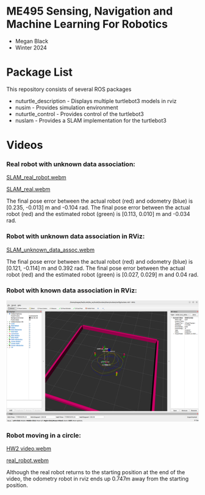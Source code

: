 # ME495 Sensing, Navigation and Machine Learning For Robotics
* Megan Black
* Winter 2024
# Package List
This repository consists of several ROS packages
- nuturtle_description - Displays multiple turtlebot3 models in rviz
- nusim - Provides simulation environment
- nuturtle_control - Provides control of the turtlebot3
- nuslam - Provides a SLAM implementation for the turtlebot3

# Videos

### Real robot with unknown data association:

[SLAM_real_robot.webm](https://github.com/ME495-Navigation/slam-project-blackm159/assets/116540591/ead5332e-18cd-4497-851a-34eecb968686)

[SLAM_real.webm](https://github.com/ME495-Navigation/slam-project-blackm159/assets/116540591/45c100a0-c512-4d88-bc22-9bd54964be4c)

The final pose error between the actual robot (red) and odometry (blue) is [0.235, -0.013] m and -0.104 rad.  The final pose error between the actual robot (red) and the estimated robot (green) is [0.113, 0.010] m and -0.034 rad.


### Robot with unknown data association in RViz:

[SLAM_unknown_data_assoc.webm](https://github.com/ME495-Navigation/slam-project-blackm159/assets/116540591/3714522b-6e7b-4b87-8d56-bd5664c8c15f)

The final pose error between the actual robot (red) and odometry (blue) is [0.121, -0.114] m and 0.392 rad.  The final pose error between the actual robot (red) and the estimated robot (green) is [0.027, 0.029] m and 0.04 rad.


### Robot with known data association in RViz:
![Robot in rviz](nuslam/images/slam_in_rviz.png)



### Robot moving in a circle:

[HW2 video.webm](https://github.com/ME495-Navigation/slam-project-blackm159/assets/116540591/ec95c278-97a4-44f5-a1f7-31fcfc5b0a10)

[real_robot.webm](https://github.com/ME495-Navigation/slam-project-blackm159/assets/116540591/963bf695-9418-47d8-ad15-d5317a553ab3)

Although the real robot returns to the starting position at the end of the video, the odometry robot in rviz ends up 0.747m away from the starting position.